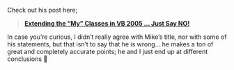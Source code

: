 Check out his post here; 

> **<a href="http://blogs.xtras.net/mikes/PermaLink,guid,94b18931-c572-415e-b154-36d1a5dd80b0.aspx" target="_blank" class="broken_link">Extending the &#8220;My&#8221; Classes in VB 2005 &#8230; Just Say NO!</a>** 

In case you&#8217;re curious, I didn&#8217;t really agree with Mike&#8217;s title, nor with some of his statements, but that isn&#8217;t to say that he is wrong&#8230; he makes a ton of great and completely accurate points; he and I just end up at different conclusions 🙂